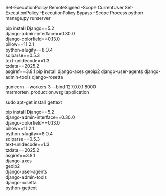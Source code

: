 
Set-ExecutionPolicy RemoteSigned -Scope CurrentUser
Set-ExecutionPolicy -ExecutionPolicy Bypass -Scope Process
python manage.py runserver


pip install Django==5.2 \
    django-admin-interface==0.30.0 \
    django-colorfield==0.13.0 \
    pillow==11.2.1 \
    python-slugify==8.0.4 \
    sqlparse==0.5.3 \
    text-unidecode==1.3 \
    tzdata==2025.2 \
    asgiref==3.8.1
pip install django-axes geoip2 django-user-agents django-admin-tools django-rosetta

gunicorn --workers 3 --bind 127.0.0.1:8000 marmorten_production.wsgi:application

sudo apt-get install gettext


pip install Django==5.2 \
    django-admin-interface==0.30.0 \
    django-colorfield==0.13.0 \
    pillow==11.2.1 \
    python-slugify==8.0.4 \
    sqlparse==0.5.3 \
    text-unidecode==1.3 \
    tzdata==2025.2 \
    asgiref==3.8.1 \
    django-axes \
    geoip2 \
    django-user-agents \
    django-admin-tools \
    django-rosetta \
    python-gettext
